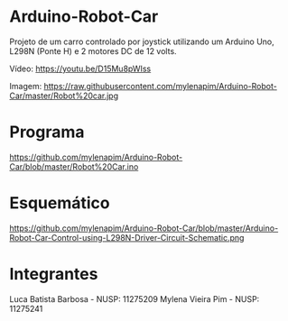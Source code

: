 # Arduino-Robot-Car

Projeto de um carro controlado por joystick utilizando um Arduino Uno, L298N (Ponte H) e 2 motores DC de 12 volts.

Vídeo: https://youtu.be/D15Mu8pWIss

Imagem: https://raw.githubusercontent.com/mylenapim/Arduino-Robot-Car/master/Robot%20car.jpg

# Programa

https://github.com/mylenapim/Arduino-Robot-Car/blob/master/Robot%20Car.ino

# Esquemático

https://github.com/mylenapim/Arduino-Robot-Car/blob/master/Arduino-Robot-Car-Control-using-L298N-Driver-Circuit-Schematic.png

# Integrantes

Luca Batista Barbosa - NUSP: 11275209
Mylena Vieira Pim - NUSP: 11275241

